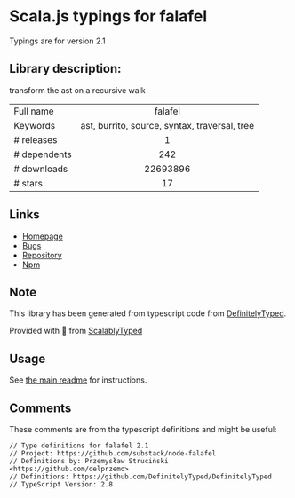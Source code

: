 
# Scala.js typings for falafel

Typings are for version 2.1

## Library description:
transform the ast on a recursive walk

|                    |                 |
| ------------------ | :-------------: |
| Full name          | falafel |
| Keywords           | ast, burrito, source, syntax, traversal, tree |
| # releases         | 1 |
| # dependents       | 242 |
| # downloads        | 22693896 |
| # stars            | 17 |

## Links
- [Homepage](https://github.com/substack/node-falafel#readme)
- [Bugs](https://github.com/substack/node-falafel/issues)
- [Repository](https://github.com/substack/node-falafel)
- [Npm](https://www.npmjs.com/package/falafel)
    


## Note
This library has been generated from typescript code from [DefinitelyTyped](https://definitelytyped.org).

Provided with :purple_heart: from [ScalablyTyped](https://github.com/oyvindberg/ScalablyTyped)

## Usage
See [the main readme](../../readme.md) for instructions.

## Comments

These comments are from the typescript definitions and might be useful:
```
// Type definitions for falafel 2.1
// Project: https://github.com/substack/node-falafel
// Definitions by: Przemysław Struciński <https://github.com/delprzemo>
// Definitions: https://github.com/DefinitelyTyped/DefinitelyTyped
// TypeScript Version: 2.8

```

